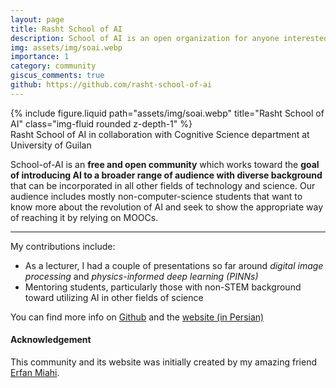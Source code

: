 ```yaml
---
layout: page
title: Rasht School of AI
description: School of AI is an open organization for anyone interested in collectively learning and utilizing AI in their work and research
img: assets/img/soai.webp
importance: 1
category: community
giscus_comments: true
github: https://github.com/rasht-school-of-ai
---
```


<div class="row">
    <div class="col-sm mt-3 mt-md-0">
        {% include figure.liquid path="assets/img/soai.webp" title="Rasht School of AI" class="img-fluid rounded z-depth-1" %}
    </div>
</div>
<div class="caption">
    Rasht School of AI in collaboration with Cognitive Science department at University of Guilan
</div>

School-of-AI is an <strong>free and open community</strong> which works toward the <strong>goal of introducing AI to a broader range of audience with diverse background</strong> that can be incorporated in all other fields of technology and science. Our audience includes mostly non-computer-science students that want to know more about the revolution of AI and seek to show the appropriate way of reaching it by relying on MOOCs.

---

My contributions include:

<ul>
    <li>As a lecturer, I had a couple of presentations so far around <em>digital image processing</em> and <em>physics-informed deep learning (PINNs)</em></li>
    <li>Mentoring students, particularly those with non-STEM background toward utilizing AI in other fields of science</li>
</ul>

You can find more info on <a href="https://github.com/rasht-school-of-ai">Github</a> and the <a href="http://schoolofai.ir">website (in Persian)</a>

#### Acknowledgement

This community and its website was initially created by my amazing friend <a href="https://www.linkedin.com/in/erfan-miahi-8637a1130/">Erfan Miahi</a>.
